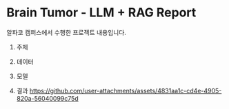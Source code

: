 # Brain Tumor - LLM + RAG Report

알파코 캠퍼스에서 수행한 프로젝트 내용입니다.

1. 주제

2. 데이터

3. 모델

4. 결과 
https://github.com/user-attachments/assets/4831aa1c-cd4e-4905-820a-56040099c75d


